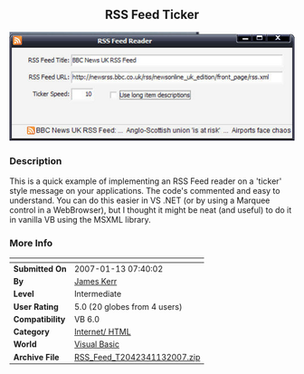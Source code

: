 ﻿<div align="center">

## RSS Feed Ticker

<img src="PIC2007113735406037.jpg">
</div>

### Description

This is a quick example of implementing an RSS Feed reader on a 'ticker' style message on your applications. The code's commented and easy to understand. You can do this easier in VS .NET (or by using a Marquee control in a WebBrowser), but I thought it might be neat (and useful) to do it in vanilla VB using the MSXML library.
 
### More Info
 


<span>             |<span>
---                |---
**Submitted On**   |2007-01-13 07:40:02
**By**             |[James Kerr](https://github.com/Planet-Source-Code/PSCIndex/blob/master/ByAuthor/james-kerr.md)
**Level**          |Intermediate
**User Rating**    |5.0 (20 globes from 4 users)
**Compatibility**  |VB 6\.0
**Category**       |[Internet/ HTML](https://github.com/Planet-Source-Code/PSCIndex/blob/master/ByCategory/internet-html__1-34.md)
**World**          |[Visual Basic](https://github.com/Planet-Source-Code/PSCIndex/blob/master/ByWorld/visual-basic.md)
**Archive File**   |[RSS\_Feed\_T2042341132007\.zip](https://github.com/Planet-Source-Code/james-kerr-rss-feed-ticker__1-67615/archive/master.zip)








